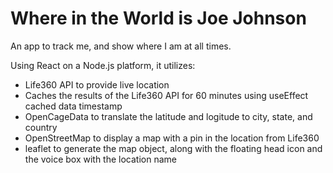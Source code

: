 # Where in the World is Joe Johnson

An app to track me, and show where I am at all times.

Using React on a Node.js platform, it utilizes:
- Life360 API to provide live location
- Caches the results of the Life360 API for 60 minutes using useEffect cached data timestamp
- OpenCageData to translate the latitude and logitude to city, state, and country
- OpenStreetMap to display a map with a pin in the location from Life360
- leaflet to generate the map object, along with the floating head icon and the voice box with the location name
